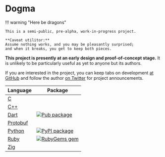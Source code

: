 # Dogma

!!! warning "Here be dragons"

    This is a semi-public, pre-alpha, work-in-progress project.
    
    **Caveat utilitor:**
    Assume nothing works, and you may be pleasantly surprised;
    and when it breaks, you get to keep both pieces.

**This project is presently at an early design and proof-of-concept stage.**
It is unlikely to be particularly useful as yet to anyone but its authors.

If you are interested in the project, you can keep tabs on development [at
GitHub][] and follow the author [on Twitter][] for project announcements.

[at GitHub]:  https://github.com/artob
[on Twitter]: https://twitter.com/bendiken

Language        | Package
:---------------| --------------------------------------------------------------
[C][]           |
[C++][]         |
[Dart][]        | [![Pub package](https://img.shields.io/pub/v/dogma.svg)](https://pub.dev/packages/dogma)
[Protobuf][]    |
[Python][]      | [![PyPI package](https://img.shields.io/pypi/v/dogma.py.svg)](https://pypi.org/project/dogma.py/)
[Ruby][]        | [![RubyGems gem](https://img.shields.io/gem/v/dogma.rb.svg)](https://rubygems.org/gems/dogma.rb)
[Zig][]         |

[C]:        https://github.com/dogmatists/dogma.c
[C++]:      https://github.com/dogmatists/dogma.cpp
[Dart]:     https://github.com/dogmatists/dogma.dart
[Protobuf]: https://github.com/dogmatists/dogma.pb
[Python]:   https://github.com/dogmatists/dogma.py
[Ruby]:     https://github.com/dogmatists/dogma.rb
[Zig]:      https://github.com/dogmatists/dogma.zig
